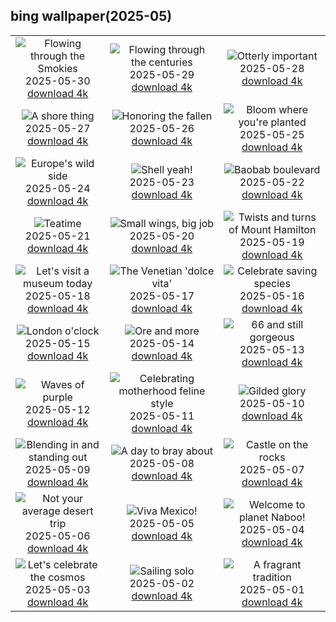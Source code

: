 ## bing wallpaper(2025-05)

|  |  |  |
| :----: | :----: | :----: |
| ![Flowing through the Smokies](https://cn.bing.com/th?id=OHR.LittlePigeonRiver_EN-US1765916005_UHD.jpg&pid=hp&w=384&h=216&rs=1&c=4) <br/>2025-05-30 [download 4k](https://cn.bing.com/th?id=OHR.LittlePigeonRiver_EN-US1765916005_UHD.jpg)| ![Flowing through the centuries](https://cn.bing.com/th?id=OHR.MiravetSpain_EN-US4967052818_UHD.jpg&pid=hp&w=384&h=216&rs=1&c=4) <br/>2025-05-29 [download 4k](https://cn.bing.com/th?id=OHR.MiravetSpain_EN-US4967052818_UHD.jpg)| ![Otterly important](https://cn.bing.com/th?id=OHR.KelpOtter_EN-US4867923884_UHD.jpg&pid=hp&w=384&h=216&rs=1&c=4) <br/>2025-05-28 [download 4k](https://cn.bing.com/th?id=OHR.KelpOtter_EN-US4867923884_UHD.jpg)|
| ![A shore thing](https://cn.bing.com/th?id=OHR.MonaValePool_EN-US4805820773_UHD.jpg&pid=hp&w=384&h=216&rs=1&c=4) <br/>2025-05-27 [download 4k](https://cn.bing.com/th?id=OHR.MonaValePool_EN-US4805820773_UHD.jpg)| ![Honoring the fallen](https://cn.bing.com/th?id=OHR.ArlingtonSunrise_EN-US4503302075_UHD.jpg&pid=hp&w=384&h=216&rs=1&c=4) <br/>2025-05-26 [download 4k](https://cn.bing.com/th?id=OHR.ArlingtonSunrise_EN-US4503302075_UHD.jpg)| ![Bloom where you're planted](https://cn.bing.com/th?id=OHR.ButchartFlowers_EN-US3361647368_UHD.jpg&pid=hp&w=384&h=216&rs=1&c=4) <br/>2025-05-25 [download 4k](https://cn.bing.com/th?id=OHR.ButchartFlowers_EN-US3361647368_UHD.jpg)|
| ![Europe's wild side](https://cn.bing.com/th?id=OHR.JotunheimenPark_EN-US4200824377_UHD.jpg&pid=hp&w=384&h=216&rs=1&c=4) <br/>2025-05-24 [download 4k](https://cn.bing.com/th?id=OHR.JotunheimenPark_EN-US4200824377_UHD.jpg)| ![Shell yeah!](https://cn.bing.com/th?id=OHR.ButterflyTurtle_EN-US4083359630_UHD.jpg&pid=hp&w=384&h=216&rs=1&c=4) <br/>2025-05-23 [download 4k](https://cn.bing.com/th?id=OHR.ButterflyTurtle_EN-US4083359630_UHD.jpg)| ![Baobab boulevard](https://cn.bing.com/th?id=OHR.BaobabAvenue_EN-US3968050605_UHD.jpg&pid=hp&w=384&h=216&rs=1&c=4) <br/>2025-05-22 [download 4k](https://cn.bing.com/th?id=OHR.BaobabAvenue_EN-US3968050605_UHD.jpg)|
| ![Teatime](https://cn.bing.com/th?id=OHR.SongyangTeaGarden_EN-US3919106941_UHD.jpg&pid=hp&w=384&h=216&rs=1&c=4) <br/>2025-05-21 [download 4k](https://cn.bing.com/th?id=OHR.SongyangTeaGarden_EN-US3919106941_UHD.jpg)| ![Small wings, big job](https://cn.bing.com/th?id=OHR.HoneyBeeLavender_EN-US3860322899_UHD.jpg&pid=hp&w=384&h=216&rs=1&c=4) <br/>2025-05-20 [download 4k](https://cn.bing.com/th?id=OHR.HoneyBeeLavender_EN-US3860322899_UHD.jpg)| ![Twists and turns of Mount Hamilton](https://cn.bing.com/th?id=OHR.MountHamilton_EN-US3808058743_UHD.jpg&pid=hp&w=384&h=216&rs=1&c=4) <br/>2025-05-19 [download 4k](https://cn.bing.com/th?id=OHR.MountHamilton_EN-US3808058743_UHD.jpg)|
| ![Let's visit a museum today](https://cn.bing.com/th?id=OHR.DufyRoom_EN-US3759763345_UHD.jpg&pid=hp&w=384&h=216&rs=1&c=4) <br/>2025-05-18 [download 4k](https://cn.bing.com/th?id=OHR.DufyRoom_EN-US3759763345_UHD.jpg)| ![The Venetian 'dolce vita'](https://cn.bing.com/th?id=OHR.VeniceLagoon_EN-US3686079353_UHD.jpg&pid=hp&w=384&h=216&rs=1&c=4) <br/>2025-05-17 [download 4k](https://cn.bing.com/th?id=OHR.VeniceLagoon_EN-US3686079353_UHD.jpg)| ![Celebrate saving species](https://cn.bing.com/th?id=OHR.GreenMacaw_EN-US1646325635_UHD.jpg&pid=hp&w=384&h=216&rs=1&c=4) <br/>2025-05-16 [download 4k](https://cn.bing.com/th?id=OHR.GreenMacaw_EN-US1646325635_UHD.jpg)|
| ![London o'clock](https://cn.bing.com/th?id=OHR.LondonParliament_EN-US7213846564_UHD.jpg&pid=hp&w=384&h=216&rs=1&c=4) <br/>2025-05-15 [download 4k](https://cn.bing.com/th?id=OHR.LondonParliament_EN-US7213846564_UHD.jpg)| ![Ore and more](https://cn.bing.com/th?id=OHR.SardiniaFlavia_EN-US6889153804_UHD.jpg&pid=hp&w=384&h=216&rs=1&c=4) <br/>2025-05-14 [download 4k](https://cn.bing.com/th?id=OHR.SardiniaFlavia_EN-US6889153804_UHD.jpg)| ![66 and still gorgeous](https://cn.bing.com/th?id=OHR.TorresChile_EN-US6814348961_UHD.jpg&pid=hp&w=384&h=216&rs=1&c=4) <br/>2025-05-13 [download 4k](https://cn.bing.com/th?id=OHR.TorresChile_EN-US6814348961_UHD.jpg)|
| ![Waves of purple](https://cn.bing.com/th?id=OHR.IrisGarden_EN-US6778843108_UHD.jpg&pid=hp&w=384&h=216&rs=1&c=4) <br/>2025-05-12 [download 4k](https://cn.bing.com/th?id=OHR.IrisGarden_EN-US6778843108_UHD.jpg)| ![Celebrating motherhood feline style](https://cn.bing.com/th?id=OHR.LeopardMother_EN-US6709981831_UHD.jpg&pid=hp&w=384&h=216&rs=1&c=4) <br/>2025-05-11 [download 4k](https://cn.bing.com/th?id=OHR.LeopardMother_EN-US6709981831_UHD.jpg)| ![Gilded glory](https://cn.bing.com/th?id=OHR.MinnesotaRotunda_EN-US6605011856_UHD.jpg&pid=hp&w=384&h=216&rs=1&c=4) <br/>2025-05-10 [download 4k](https://cn.bing.com/th?id=OHR.MinnesotaRotunda_EN-US6605011856_UHD.jpg)|
| ![Blending in and standing out](https://cn.bing.com/th?id=OHR.CuteChameleon_EN-US6483346105_UHD.jpg&pid=hp&w=384&h=216&rs=1&c=4) <br/>2025-05-09 [download 4k](https://cn.bing.com/th?id=OHR.CuteChameleon_EN-US6483346105_UHD.jpg)| ![A day to bray about](https://cn.bing.com/th?id=OHR.RhyoliteDonkeys_EN-US6439068828_UHD.jpg&pid=hp&w=384&h=216&rs=1&c=4) <br/>2025-05-08 [download 4k](https://cn.bing.com/th?id=OHR.RhyoliteDonkeys_EN-US6439068828_UHD.jpg)| ![Castle on the rocks](https://cn.bing.com/th?id=OHR.DunluceIreland_EN-US6236791025_UHD.jpg&pid=hp&w=384&h=216&rs=1&c=4) <br/>2025-05-07 [download 4k](https://cn.bing.com/th?id=OHR.DunluceIreland_EN-US6236791025_UHD.jpg)|
| ![Not your average desert trip](https://cn.bing.com/th?id=OHR.FlyoverNamibia_EN-US6033011196_UHD.jpg&pid=hp&w=384&h=216&rs=1&c=4) <br/>2025-05-06 [download 4k](https://cn.bing.com/th?id=OHR.FlyoverNamibia_EN-US6033011196_UHD.jpg)| ![Viva Mexico!](https://cn.bing.com/th?id=OHR.CincoFlags_EN-US5873749093_UHD.jpg&pid=hp&w=384&h=216&rs=1&c=4) <br/>2025-05-05 [download 4k](https://cn.bing.com/th?id=OHR.CincoFlags_EN-US5873749093_UHD.jpg)| ![Welcome to planet Naboo!](https://cn.bing.com/th?id=OHR.SevilleNaboo_EN-US5814352031_UHD.jpg&pid=hp&w=384&h=216&rs=1&c=4) <br/>2025-05-04 [download 4k](https://cn.bing.com/th?id=OHR.SevilleNaboo_EN-US5814352031_UHD.jpg)|
| ![Let's celebrate the cosmos](https://cn.bing.com/th?id=OHR.ArchesGalaxy_EN-US5690613383_UHD.jpg&pid=hp&w=384&h=216&rs=1&c=4) <br/>2025-05-03 [download 4k](https://cn.bing.com/th?id=OHR.ArchesGalaxy_EN-US5690613383_UHD.jpg)| ![Sailing solo](https://cn.bing.com/th?id=OHR.BrazilHeron_EN-US5602369723_UHD.jpg&pid=hp&w=384&h=216&rs=1&c=4) <br/>2025-05-02 [download 4k](https://cn.bing.com/th?id=OHR.BrazilHeron_EN-US5602369723_UHD.jpg)| ![A fragrant tradition](https://cn.bing.com/th?id=OHR.PinkPlumeria_EN-US3595771407_UHD.jpg&pid=hp&w=384&h=216&rs=1&c=4) <br/>2025-05-01 [download 4k](https://cn.bing.com/th?id=OHR.PinkPlumeria_EN-US3595771407_UHD.jpg)|
